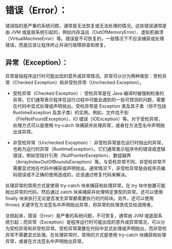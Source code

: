 # 错误（Error）：
   错误指的是严重的系统问题，通常是无法恢复或无法处理的情况。这些错误通常是由 JVM 或底层系统引起的，例如内存溢出（OutOfMemoryError）、虚拟机崩溃（VirtualMachineError）等。错误是不可恢复的，一般情况下不应该捕获或处理错误，而是应该让程序终止并进行故障排查和修复。

## 异常（Exception）：
   异常是指程序运行时可能出现的意外或异常情况。异常可以分为两种类型：受检异常（Checked Exception）和非受检异常（Unchecked Exception）。

   - 受检异常（Checked Exception）：
     受检异常是在 Java 编译时被强制检查的异常。它们通常表示程序在运行过程中可能会遇到的一些可预测的问题，需要在代码中显式处理或声明抛出。受检异常是 Exception 类及其子类（但不包括 RuntimeException 及其子类）的实例。例如，文件找不到（FileNotFoundException）、IO 错误（IOException）等。对于受检异常，处理方式可以是使用 try-catch 块捕获并处理异常，或者在方法签名中声明抛出该异常。

   - 非受检异常（Unchecked Exception）：
     非受检异常是在运行时抛出的异常，也称为运行时异常（RuntimeException）。它们通常表示程序中的错误或逻辑错误，例如空指针引用（NullPointerException）、数组越界（ArrayIndexOutOfBoundsException）等。与受检异常不同，非受检异常不需要显式地在代码中捕获或声明抛出。通常情况下，非受检异常是由程序员编码错误或不正确的使用造成的，应该通过修复代码来解决。

处理异常的常用方式是使用 try-catch 块来捕获和处理异常。在 try 块中放置可能抛出异常的代码，然后通过 catch 块来捕获并处理特定类型的异常。还可以使用 finally 块来执行无论是否发生异常都需要执行的代码块。另外，还可以使用 throws 关键字在方法签名中声明抛出异常，将异常的处理责任交给调用者。

总结起来，错误（Error）是严重的系统问题，不可恢复，通常由 JVM 或底层系统引起；而异常（Exception）是程序运行时可能出现的意外或异常情况，可以分为受检异常和非受检异常。受检异常需要在代码中显式处理或声明抛出，而非受检异常不需要显式处理。在处理异常时，常用的方式是使用 try-catch 块捕获和处理异常，或者在方法签名中声明抛出异常。